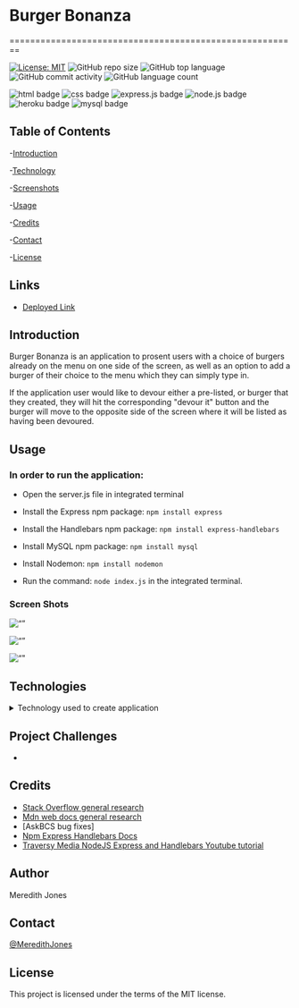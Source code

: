 # Burger Bonanza 
========================================================

[![License: MIT](https://img.shields.io/badge/License-MIT-yellow.svg)](https://opensource.org/licenses/MIT)
![GitHub repo size](https://img.shields.io/github/repo-size/meredithajones/hamburger_logger?logo=github)
![GitHub top language](https://img.shields.io/github/languages/top/meredithajones/hamburger_logger?color=green&logo=github&logoColor=green)
![GitHub commit activity](https://img.shields.io/github/commit-activity/w/meredithajones/hamburger_logger?style=flat-square)
![GitHub language count](https://img.shields.io/github/languages/count/meredithajones/hamburger_logger)

![html badge](https://img.shields.io/badge/html5%20-%23E34F26.svg?&style=for-the-badge&logo=html5&logoColor=white)
![css badge](https://img.shields.io/badge/css3%20-%231572B6.svg?&style=for-the-badge&logo=css3&logoColor=white)
![express.js badge](https://img.shields.io/badge/express.js%20-%23404d59.svg?&style=for-the-badge)
![node.js badge](https://img.shields.io/badge/node.js%20-%2343853D.svg?&style=for-the-badge&logo=node.js&logoColor=white)
![heroku badge](https://img.shields.io/badge/heroku%20-%23430098.svg?&style=for-the-badge&logo=heroku&logoColor=white)
![mysql badge](https://img.shields.io/badge/mysql-%2300f.svg?&style=for-the-badge&logo=mysql&logoColor=white)

## Table of Contents

-[Introduction](#Introduction)

-[Technology](#Technologies)

-[Screenshots](#Screenshots)
   
-[Usage](#Usage)

-[Credits](#Credits)

-[Contact](#Contact)

-[License](#License) 


## Links

* [Deployed Link](https://agile-shore-76102.herokuapp.com/)

## Introduction
 Burger Bonanza is an application to prosent users with a choice of burgers already on the menu on one side of the screen, as well as an option to add a burger of their choice to the menu which they can simply type in. 

 If the application user would like to devour either a pre-listed, or burger that they created, they will hit the corresponding "devour it" button and the burger will move to the opposite side of the screen where it will be listed as having been devoured. 


## Usage 

### In order to run the application:

* Open the server.js file in integrated terminal

* Install the Express npm package: `npm install express`

* Install the Handlebars npm package: `npm install express-handlebars`

* Install MySQL npm package: `npm install mysql`

* Install Nodemon: `npm install nodemon`

* Run the command: `node index.js` in the integrated terminal. 

### Screen Shots
![“”]()

![“”]()

![“"]()



## Technologies
<details>
<summary>Technology used to create application</summary>


* Mysql

* Express-Handlebars

* Inquirer

* Nodejs

* Express

* Jquery

	

</details>


## Project Challenges
*   


## Credits

* [Stack Overflow general research](https://stackoverflow.com/) 
* [Mdn web docs general research](https://developer.mozilla.org/en-US/)
* [AskBCS bug fixes]
* [Npm Express Handlebars Docs](https://www.npmjs.com/package/express-handlebars)
* [Traversy Media NodeJS Express and Handlebars Youtube tutorial](https://www.youtube.com/watch?v=SfQFoMOd_ng)


## Author
 Meredith Jones

## Contact
 [@MeredithJones](https://github.com/meredithajones)

## License 
This project is licensed under the terms of the MIT license.
